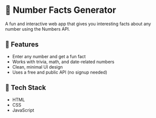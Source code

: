 # 🔢 Number Facts Generator

A fun and interactive web app that gives you interesting facts about any number using the Numbers API.

## 🚀 Features
- Enter any number and get a fun fact
- Works with trivia, math, and date-related numbers
- Clean, minimal UI design
- Uses a free and public API (no signup needed)

## 🧰 Tech Stack
- HTML
- CSS
- JavaScript
